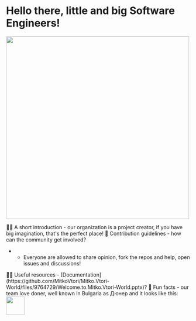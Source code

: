 # Hello there, little and big Software Engineers! 
<img src="https://media.giphy.com/media/hvRJCLFzcasrR4ia7z/giphy (2).gif" width="500px" height="500px">

🙋‍♀️ A short introduction - our organization is a project creator, if you have big imagination, that's the perfect place!
🌈 Contribution guidelines - how can the community get involved?
<ul><li><ul><li>Everyone are allowed to share opinion, fork the repos and help, open issues and discussions!</li></ul></li></ul>
👩‍💻 Useful resources - [Documentation](https://github.com/MitkoVtori/Mitko.Vtori-World/files/9764729/Welcome.to.Mitko.Vtori-World.pptx)?
🍿 Fun facts - our team love doner, well known in Bulgaria as Дюнер and it looks like this: <img src="https://user-images.githubusercontent.com/112943652/195544018-11a42f2e-3728-4596-88e7-aeaea8a74b2d.png" style="width: 50px" />
